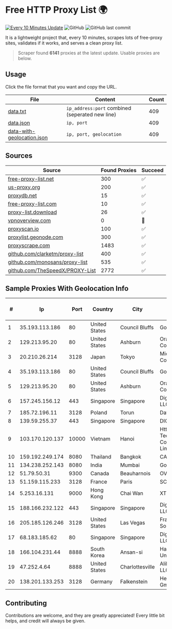 
# Free HTTP Proxy List 🌍

[![Every 10 Minutes Update](https://github.com/mertguvencli/http-proxy-list/actions/workflows/main.yml/badge.svg?branch=main)](https://github.com/mertguvencli/http-proxy-list/actions/workflows/main.yml)
![GitHub](https://img.shields.io/github/license/mertguvencli/http-proxy-list)
![GitHub last commit](https://img.shields.io/github/last-commit/mertguvencli/http-proxy-list)

It is a lightweight project that, every 10 minutes, scrapes lots of free-proxy sites, validates if it works, and serves a clean proxy list.


> Scraper found **6141** proxies at the latest update. Usable proxies are below.

## Usage

Click the file format that you want and copy the URL.


|File|Content|Count|
|----|-------|-----|
|[data.txt](https://raw.githubusercontent.com/mertguvencli/http-proxy-list/main/proxy-list/data.txt)|`ip_address:port` combined (seperated new line)|409|
|[data.json](https://raw.githubusercontent.com/mertguvencli/http-proxy-list/main/proxy-list/data.json)|`ip, port`|409|
|[data-with-geolocation.json](https://raw.githubusercontent.com/mertguvencli/http-proxy-list/main/proxy-list/data-with-geolocation.json)|`ip, port, geolocation`|409|

## Sources

|Source|Found Proxies|Succeed|
|------|-------------|-------|
|[free-proxy-list.net](https://free-proxy-list.net)|300|✅|
|[us-proxy.org](https://www.us-proxy.org)|200|✅|
|[proxydb.net](http://proxydb.net)|15|✅|
|[free-proxy-list.com](https://free-proxy-list.com/?page=&port=&type%5B%5D=http&type%5B%5D=https&up_time=0&search=Search)|10|✅|
|[proxy-list.download](https://www.proxy-list.download/HTTP)|26|✅|
|[vpnoverview.com](https://vpnoverview.com/privacy/anonymous-browsing/free-proxy-servers)|0|🚫|
|[proxyscan.io](https://www.proxyscan.io)|100|✅|
|[proxylist.geonode.com](https://proxylist.geonode.com/api/proxy-list?limit=300&page=1&sort_by=lastChecked&sort_type=desc&protocols=http,https)|300|✅|
|[proxyscrape.com](https://api.proxyscrape.com/v2/?request=displayproxies&protocol=http&timeout=10000&country=all&ssl=all&anonymity=all)|1483|✅|
|[github.com/clarketm/proxy-list](https://raw.githubusercontent.com/clarketm/proxy-list/master/proxy-list-raw.txt)|400|✅|
|[github.com/monosans/proxy-list](https://raw.githubusercontent.com/monosans/proxy-list/main/proxies/http.txt)|535|✅|
|[github.com/TheSpeedX/PROXY-List](https://raw.githubusercontent.com/TheSpeedX/PROXY-List/master/http.txt)|2772|✅|


## Sample Proxies With Geolocation Info

|#|Ip|Port|Country|City|Internet Service Provider|
|-|--|----|-------|----|-------------------------|
|1|35.193.113.186|80|United States|Council Bluffs|Google LLC|
|2|129.213.95.20|80|United States|Ashburn|Oracle Corporation|
|3|20.210.26.214|3128|Japan|Tokyo|Microsoft Corporation|
|4|35.193.113.186|80|United States|Council Bluffs|Google LLC|
|5|129.213.95.20|80|United States|Ashburn|Oracle Corporation|
|6|157.245.156.12|443|Singapore|Singapore|DigitalOcean, LLC|
|7|185.72.196.11|3128|Poland|Torun|Data Space|
|8|139.59.255.37|443|Singapore|Singapore|DIGITALOCEAN|
|9|103.170.120.137|10000|Vietnam|Hanoi|Httvserver Technology Company Limited|
|10|159.192.249.174|8080|Thailand|Bangkok|CAT-BB|
|11|134.238.252.143|8080|India|Mumbai|Google LLC|
|12|51.79.50.31|9300|Canada|Beauharnois|OVH SAS|
|13|51.159.115.233|3128|France|Paris|SCALEWAY|
|14|5.253.16.131|9000|Hong Kong|Chai Wan|XTOM|
|15|188.166.232.122|443|Singapore|Singapore|DigitalOcean, LLC|
|16|205.185.126.246|3128|United States|Las Vegas|FranTech Solutions|
|17|68.183.185.62|80|Singapore|Singapore|DigitalOcean, LLC|
|18|166.104.231.44|8888|South Korea|Ansan-si|Hanyang University|
|19|47.252.4.64|8888|United States|Charlottesville|Alibaba.com LLC|
|20|138.201.133.253|3128|Germany|Falkenstein|Hetzner Online GmbH|



## Contributing

Contributions are welcome, and they are greatly appreciated! Every
little bit helps, and credit will always be given.

